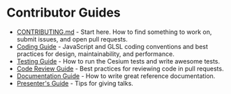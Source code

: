 # Contributor Guides

* [CONTRIBUTING.md](../../CONTRIBUTING.md) - Start here.  How to find something to work on, submit issues, and open pull requests.
* [Coding Guide](CodingGuide/README.md) - JavaScript and GLSL coding conventions and best practices for design, maintainability, and performance.
* [Testing Guide](TestingGuide/README.md) - How to run the Cesium tests and write awesome tests.
* [Code Review Guide](CodeReviewGuide/README.md) - Best practices for reviewing code in pull requests.
* [Documentation Guide](DocumentationGuide/README.md) - How to write great reference documentation.
* [Presenter's Guide](PresentersGuide/README.md) - Tips for giving talks.
